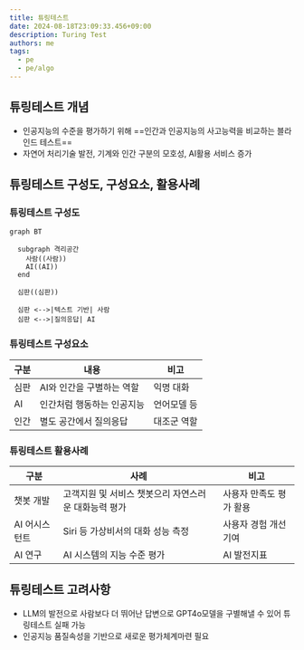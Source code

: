 ```yaml
---
title: 튜링테스트
date: 2024-08-18T23:09:33.456+09:00
description: Turing Test
authors: me
tags:
  - pe
  - pe/algo
---
```


## 튜링테스트 개념

- 인공지능의 수준을 평가하기 위해 ==인간과 인공지능의 사고능력을 비교하는 블라인드 테스트==
- 자연어 처리기술 발전, 기계와 인간 구분의 모호성, AI활용 서비스 증가

## 튜링테스트 구성도, 구성요소, 활용사례

### 튜링테스트 구성도

```mermaid
graph BT

  subgraph 격리공간
    사람((사람))
    AI((AI))
  end

  심판((심판))

  심판 <-->|텍스트 기반| 사람
  심판 <-->|질의응답| AI
```

### 튜링테스트 구성요소

| 구분 | 내용 | 비고 |
| --- | --- | --- |
| 심판 | AI와 인간을 구별하는 역할 | 익명 대화 |
| AI | 인간처럼 행동하는 인공지능 | 언어모델 등 |
| 인간 | 별도 공간에서 질의응답 | 대조군 역할 |

### 튜링테스트 활용사례

| 구분 | 사례 | 비고 |
| --- | --- | --- |
| 챗봇 개발 | 고객지원 및 서비스 챗봇으리 자연스러운 대화능력 평가 | 사용자 만족도 평가 활용 |
| AI 어시스턴트 | Siri 등 가상비서의 대화 성능 측정 | 사용자 경험 개선 기여 |
| AI 연구 | AI 시스템의 지능 수준 평가 | AI 발전지표 |

## 튜링테스트 고려사항

- LLM의 발전으로 사람보다 더 뛰어난 답변으로 GPT4o모델을 구별해낼 수 있어 튜링테스트 실패 가능
- 인공지능 품질속성을 기반으로 새로운 평가체계마련 필요
